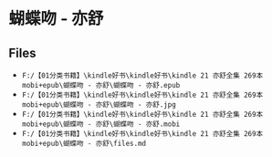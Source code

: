 # 蝴蝶吻 - 亦舒

## Files

- `F:/【01分类书籍】\kindle好书\kindle好书\kindle 21 亦舒全集 269本 mobi+epub\蝴蝶吻 - 亦舒\蝴蝶吻 - 亦舒.epub`
- `F:/【01分类书籍】\kindle好书\kindle好书\kindle 21 亦舒全集 269本 mobi+epub\蝴蝶吻 - 亦舒\蝴蝶吻 - 亦舒.jpg`
- `F:/【01分类书籍】\kindle好书\kindle好书\kindle 21 亦舒全集 269本 mobi+epub\蝴蝶吻 - 亦舒\蝴蝶吻 - 亦舒.mobi`
- `F:/【01分类书籍】\kindle好书\kindle好书\kindle 21 亦舒全集 269本 mobi+epub\蝴蝶吻 - 亦舒\files.md`
